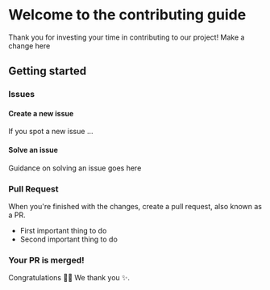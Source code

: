 # Welcome to the contributing guide <!-- omit in toc -->

Thank you for investing your time in contributing to our project! Make a change here

## Getting started

### Issues

#### Create a new issue

If you spot a new issue ...

#### Solve an issue

Guidance on solving an issue goes here

### Pull Request

When you're finished with the changes, create a pull request, also known as a PR.
- First important thing to do
- Second important thing to do

### Your PR is merged!

Congratulations :tada::tada: We thank you :sparkles:.

